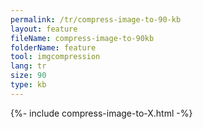 ```yaml
---
permalink: /tr/compress-image-to-90-kb
layout: feature
fileName: compress-image-to-90kb
folderName: feature
tool: imgcompression
lang: tr
size: 90
type: kb
---
```


{%- include compress-image-to-X.html -%}
